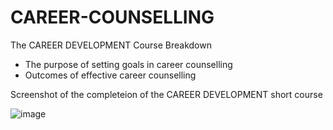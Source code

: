# CAREER-COUNSELLING

The CAREER DEVELOPMENT Course Breakdown
* The purpose of setting goals in career counselling
* Outcomes of effective career counselling

Screenshot of the completeion of the CAREER DEVELOPMENT short course

![image](https://github.com/user-attachments/assets/0402d4d8-e55e-4942-8f4c-bcc938969af6)
